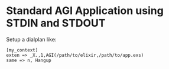 # Standard AGI Application using STDIN and STDOUT

Setup a dialplan like:

```
[my_context]
exten => _X.,1,AGI(/path/to/elixir,/path/to/app.exs)
same => n, Hangup
```